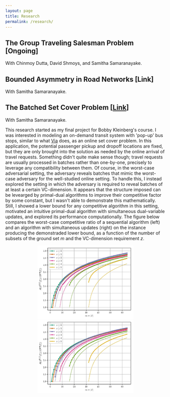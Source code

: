 ```yaml
---
layout: page
title: Research
permalink: /research/
---
```


## The Group Traveling Salesman Problem [Ongoing]
With Chinmoy Dutta, David Shmoys, and Samitha Samaranayake.

## Bounded Asymmetry in Road Networks [Link]
With Samitha Samaranayake.

## The Batched Set Cover Problem [[Link](https://arxiv.org/abs/1811.10767)]
With Samitha Samaranayake.

This research started as my final project for Bobby Kleinberg's course. I was interested in modeling an on-demand transit system with 'pop-up' bus stops, similar to what [Via](https://ridewithvia.com/) does, as an online set cover problem. In this application, the potential passenger pickup and dropoff locations are fixed, but they are only brought into the solution as needed by the online arrival of travel requests. Something didn't quite make sense though; travel requests are usually processed in batches rather than one-by-one, precisely to leverage any compatibility between them. Of course, in the worst-case adversarial setting, the adversary reveals batches that mimic the worst-case adversary for the well-studied online setting. To handle this, I instead explored the setting in which the adversary is required to reveal batches of at least a certain VC-dimension. It appears that the structure imposed can be levearged by primal-dual algorithms to improve their competitive factor by some constant, but I wasn't able to demonstrate this mathematically. Still, I showed a lower bound for any competitive algorithm in this setting, motivated an intuitive primal-dual algorithm with simultaneous dual-variable updates, and explored its performance computationally. The figure below compares the worst-case competitive ratio of a sequential algorithm (left) and an algorithm with simultaneous updates (right) on the instance producing the demonstraded lower bound, as a function of the number of subsets of the ground set <i>m</i> and the VC-dimension requirement <i>z</i>.

<p align="center">
  <img src="/images/alg-b-t.jpg" width="300" />
  <img src="/images/alg-b-d.jpg" width="300" /> 
</p>
